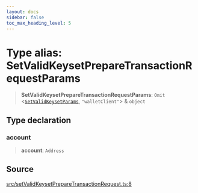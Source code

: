 ```yaml
---
layout: docs
sidebar: false
toc_max_heading_level: 5
---
```


# Type alias: SetValidKeysetPrepareTransactionRequestParams

> **SetValidKeysetPrepareTransactionRequestParams**: `Omit` \<[`SetValidKeysetParams`](../../setValidKeyset/type-aliases/SetValidKeysetParams.md), `"walletClient"`\> & `object`

## Type declaration

### account

> **account**: `Address`

## Source

[src/setValidKeysetPrepareTransactionRequest.ts:8](https://github.com/anegg0/arbitrum-orbit-sdk/blob/b24cbe9cd68eb30d18566196d2c909bd4086db10/src/setValidKeysetPrepareTransactionRequest.ts#L8)
